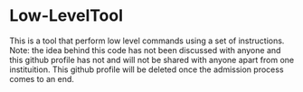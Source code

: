 # Low-LevelTool
This is a tool that perform low level commands using a set of instructions. Note: the idea behind this code has not been discussed with anyone
and this github profile has not and will not be shared with anyone apart from one instituition. This github profile will be deleted once
the admission process comes to an end.
